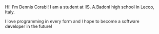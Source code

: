 Hi! I'm Dennis Corabi! I am a student at IIS. A.Badoni high school in Lecco, Italy.

I love programming in every form and I hope to become a software developer in the future!

<!---
DennisCorabi/DennisCorabi is a ✨ special ✨ repository because its `README.md` (this file) appears on your GitHub profile.
You can click the Preview link to take a look at your changes.
--->

